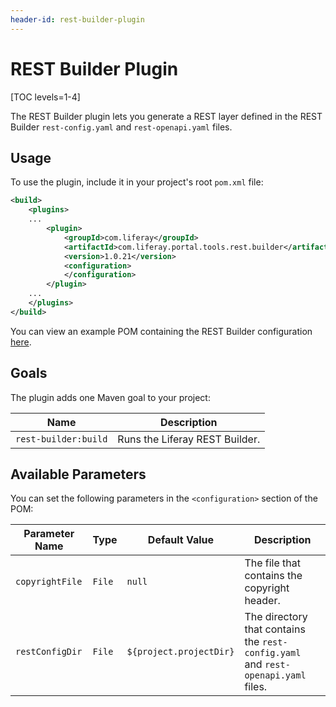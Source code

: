 ```yaml
---
header-id: rest-builder-plugin
---
```


# REST Builder Plugin

[TOC levels=1-4]

The REST Builder plugin lets you generate a REST layer defined in the REST
Builder `rest-config.yaml` and `rest-openapi.yaml` files.

## Usage

To use the plugin, include it in your project's root `pom.xml` file:

```xml
<build>
    <plugins>
    ...
        <plugin>
            <groupId>com.liferay</groupId>
            <artifactId>com.liferay.portal.tools.rest.builder</artifactId>
            <version>1.0.21</version>
            <configuration>
            </configuration>
        </plugin>
    ...
    </plugins>
</build>
```

You can view an example POM containing the REST Builder configuration
[here](https://github.com/liferay/liferay-portal/blob/master/modules/util/portal-tools-rest-builder/samples/pom.xml).

## Goals

The plugin adds one Maven goal to your project:

Name | Description
---- | -----------
`rest-builder:build` | Runs the Liferay REST Builder.

## Available Parameters

You can set the following parameters in the `<configuration>` section of the
POM:

Parameter Name | Type | Default Value | Description
------------- | ---- | ------------- | -----------
`copyrightFile` | `File` | `null` | The file that contains the copyright header.
`restConfigDir` | `File` | `${project.projectDir}` | The directory that contains the `rest-config.yaml` and `rest-openapi.yaml` files.
